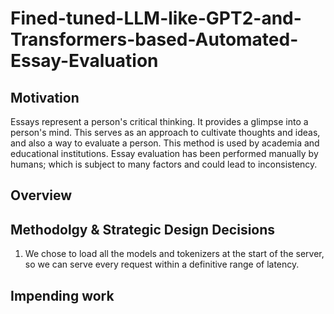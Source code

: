 # Fined-tuned-LLM-like-GPT2-and-Transformers-based-Automated-Essay-Evaluation

## Motivation
Essays represent a person's critical thinking. It provides a glimpse into a person's mind. This serves as an approach to cultivate thoughts and ideas, and also a way to evaluate a person. This method is used by academia and educational institutions. Essay evaluation has been performed manually by humans; which is subject to many factors and could lead to inconsistency.

## Overview

## Methodolgy & Strategic Design Decisions
1. We chose to load all the models and tokenizers at the start of the server, so we can serve every request within a definitive range of latency.

## Impending work